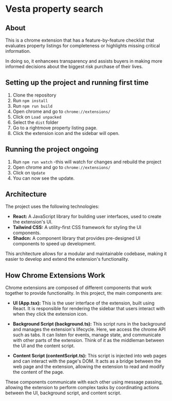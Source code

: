 # Vesta property search

## About

This is a chrome extension that has a feature-by-feature checklist that evaluates property listings for completeness or highlights missing critical information.

In doing so, it enhancees transparency and assists buyers in making more informed decisions about the biggest risk purchase of their lives.

## Setting up the project and running first time

1. Clone the repository
2. Run `npm install`
3. Run `npm run build`
4. Open chrome and go to `chrome://extensions/`
5. Click on `Load unpacked`
6. Select the `dist` folder
7. Go to a rightmove property listing page.
8. Click the extension icon and the sidebar will open.

## Running the project ongoing

1. Run `npm run watch` -this will watch for changes and rebuild the project
2. Open chrome and go to `chrome://extensions/`
3. Click on `Update`
4. You can now see the update.

## Architecture

The project uses the following technologies:

- **React:** A JavaScript library for building user interfaces, used to create the extension's UI.
- **Tailwind CSS:** A utility-first CSS framework for styling the UI components.
- **Shadcn:** A component library that provides pre-designed UI components to speed up development.

This architecture allows for a modular and maintainable codebase, making it easier to develop and extend the extension's functionality.

## How Chrome Extensions Work

Chrome extensions are composed of different components that work together to provide functionality. In this project, the main components are:

- **UI (App.tsx):** This is the user interface of the extension, built using React. It is responsible for rendering the sidebar that users interact with when they click the extension icon.

- **Background Script (background.ts):** This script runs in the background and manages the extension's lifecycle. Here, we access the chrome API such as tabs. It can listen for events, manage state, and communicate with other parts of the extension. Think of it as the middleman between the UI and the content script.

- **Content Script (contentScript.ts):** This script is injected into web pages and can interact with the page's DOM. It acts as a bridge between the web page and the extension, allowing the extension to read and modify the content of the page.

These components communicate with each other using message passing, allowing the extension to perform complex tasks by coordinating actions between the UI, background script, and content script.
